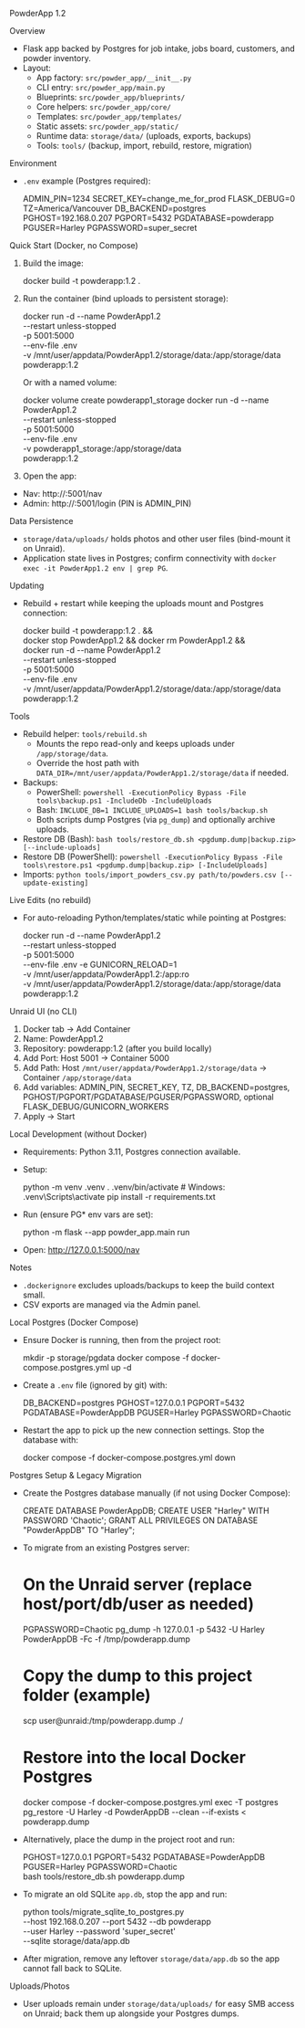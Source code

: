 PowderApp 1.2

Overview
- Flask app backed by Postgres for job intake, jobs board, customers, and powder inventory.
- Layout:
  - App factory: `src/powder_app/__init__.py`
  - CLI entry: `src/powder_app/main.py`
  - Blueprints: `src/powder_app/blueprints/`
  - Core helpers: `src/powder_app/core/`
  - Templates: `src/powder_app/templates/`
  - Static assets: `src/powder_app/static/`
  - Runtime data: `storage/data/` (uploads, exports, backups)
  - Tools: `tools/` (backup, import, rebuild, restore, migration)

Environment
- `.env` example (Postgres required):

  ADMIN_PIN=1234
  SECRET_KEY=change_me_for_prod
  FLASK_DEBUG=0
  TZ=America/Vancouver
  DB_BACKEND=postgres
  PGHOST=192.168.0.207
  PGPORT=5432
  PGDATABASE=powderapp
  PGUSER=Harley
  PGPASSWORD=super_secret

Quick Start (Docker, no Compose)
1) Build the image:

   docker build -t powderapp:1.2 .

2) Run the container (bind uploads to persistent storage):

   docker run -d --name PowderApp1.2 \
     --restart unless-stopped \
     -p 5001:5000 \
     --env-file .env \
     -v /mnt/user/appdata/PowderApp1.2/storage/data:/app/storage/data \
     powderapp:1.2

   Or with a named volume:

   docker volume create powderapp1_storage
   docker run -d --name PowderApp1.2 \
     --restart unless-stopped \
     -p 5001:5000 \
     --env-file .env \
     -v powderapp1_storage:/app/storage/data \
     powderapp:1.2

3) Open the app:
- Nav: http://<UNRAID-IP>:5001/nav
- Admin: http://<UNRAID-IP>:5001/login (PIN is ADMIN_PIN)

Data Persistence
- `storage/data/uploads/` holds photos and other user files (bind-mount it on Unraid).
- Application state lives in Postgres; confirm connectivity with `docker exec -it PowderApp1.2 env | grep PG`.

Updating
- Rebuild + restart while keeping the uploads mount and Postgres connection:

  docker build -t powderapp:1.2 . && \
  docker stop PowderApp1.2 && docker rm PowderApp1.2 && \
  docker run -d --name PowderApp1.2 \
    --restart unless-stopped \
    -p 5001:5000 \
    --env-file .env \
    -v /mnt/user/appdata/PowderApp1.2/storage/data:/app/storage/data \
    powderapp:1.2

Tools
- Rebuild helper: `tools/rebuild.sh`
  - Mounts the repo read-only and keeps uploads under `/app/storage/data`.
  - Override the host path with `DATA_DIR=/mnt/user/appdata/PowderApp1.2/storage/data` if needed.
- Backups:
  - PowerShell: `powershell -ExecutionPolicy Bypass -File tools\backup.ps1 -IncludeDb -IncludeUploads`
  - Bash: `INCLUDE_DB=1 INCLUDE_UPLOADS=1 bash tools/backup.sh`
  - Both scripts dump Postgres (via `pg_dump`) and optionally archive uploads.
- Restore DB (Bash): `bash tools/restore_db.sh <pgdump.dump|backup.zip> [--include-uploads]`
- Restore DB (PowerShell): `powershell -ExecutionPolicy Bypass -File tools\restore.ps1 <pgdump.dump|backup.zip> [-IncludeUploads]`
- Imports: `python tools/import_powders_csv.py path/to/powders.csv [--update-existing]`

Live Edits (no rebuild)
- For auto-reloading Python/templates/static while pointing at Postgres:

  docker run -d --name PowderApp1.2 \
    --restart unless-stopped \
    -p 5001:5000 \
    --env-file .env -e GUNICORN_RELOAD=1 \
    -v /mnt/user/appdata/PowderApp1.2:/app:ro \
    -v /mnt/user/appdata/PowderApp1.2/storage/data:/app/storage/data \
    powderapp:1.2

Unraid UI (no CLI)
1) Docker tab -> Add Container
2) Name: PowderApp1.2
3) Repository: powderapp:1.2 (after you build locally)
4) Add Port: Host 5001 -> Container 5000
5) Add Path: Host `/mnt/user/appdata/PowderApp1.2/storage/data` -> Container `/app/storage/data`
6) Add variables: ADMIN_PIN, SECRET_KEY, TZ, DB_BACKEND=postgres, PGHOST/PGPORT/PGDATABASE/PGUSER/PGPASSWORD, optional FLASK_DEBUG/GUNICORN_WORKERS
7) Apply -> Start

Local Development (without Docker)
- Requirements: Python 3.11, Postgres connection available.
- Setup:

  python -m venv .venv
  . .venv/bin/activate    # Windows: .venv\Scripts\activate
  pip install -r requirements.txt

- Run (ensure PG* env vars are set):

  python -m flask --app powder_app.main run

- Open: http://127.0.0.1:5000/nav

Notes
- `.dockerignore` excludes uploads/backups to keep the build context small.
- CSV exports are managed via the Admin panel.

Local Postgres (Docker Compose)
- Ensure Docker is running, then from the project root:

  mkdir -p storage/pgdata
  docker compose -f docker-compose.postgres.yml up -d

- Create a `.env` file (ignored by git) with:

  DB_BACKEND=postgres
  PGHOST=127.0.0.1
  PGPORT=5432
  PGDATABASE=PowderAppDB
  PGUSER=Harley
  PGPASSWORD=Chaotic

- Restart the app to pick up the new connection settings. Stop the database with:

  docker compose -f docker-compose.postgres.yml down

Postgres Setup & Legacy Migration
- Create the Postgres database manually (if not using Docker Compose):

  CREATE DATABASE PowderAppDB;
  CREATE USER "Harley" WITH PASSWORD 'Chaotic';
  GRANT ALL PRIVILEGES ON DATABASE "PowderAppDB" TO "Harley";

- To migrate from an existing Postgres server:

  # On the Unraid server (replace host/port/db/user as needed)
  PGPASSWORD=Chaotic pg_dump -h 127.0.0.1 -p 5432 -U Harley PowderAppDB -Fc -f /tmp/powderapp.dump

  # Copy the dump to this project folder (example)
  scp user@unraid:/tmp/powderapp.dump ./

  # Restore into the local Docker Postgres
  docker compose -f docker-compose.postgres.yml exec -T postgres pg_restore -U Harley -d PowderAppDB --clean --if-exists < powderapp.dump

- Alternatively, place the dump in the project root and run:

  PGHOST=127.0.0.1 PGPORT=5432 PGDATABASE=PowderAppDB PGUSER=Harley PGPASSWORD=Chaotic \
    bash tools/restore_db.sh powderapp.dump

- To migrate an old SQLite `app.db`, stop the app and run:

  python tools/migrate_sqlite_to_postgres.py \
    --host 192.168.0.207 --port 5432 --db powderapp \
    --user Harley --password 'super_secret' \
    --sqlite storage/data/app.db

- After migration, remove any leftover `storage/data/app.db` so the app cannot fall back to SQLite.

Uploads/Photos
- User uploads remain under `storage/data/uploads/` for easy SMB access on Unraid; back them up alongside your Postgres dumps.
